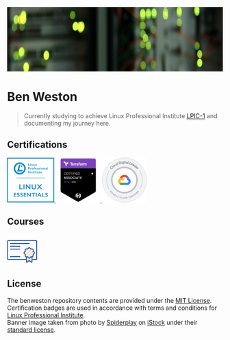 <div align="center">
    <img src="https://github.com/benweston/benweston/blob/main/img/banner-image.png" alt="Server" width="900" height="150" />
</div>

# Ben Weston

<div align="left">

> Currently studying to achieve Linux Professional Institute [LPIC-1](https://www.lpi.org/our-certifications/lpic-1-overview/) and documenting my journey here.   

</div>

## Certifications

<div align="left">
    <p align="left">
        <a href="https://lpi.org/verify/LPI000423983/mbdrzy6994">
            <img src="https://github.com/benweston/benweston/blob/proposed-changes/img/linux-essentials.png" width="109.563253" height="104.143162" alt="Linux Essentials Icon" />
        </a>
        <a href="https://www.credly.com/badges/a8eeb3a2-7db9-4d67-ba0d-3094fdec72fb/public_url">
            <img src="https://github.com/benweston/benweston/blob/proposed-changes/img/terraform-associate-003.png" width="104.143162" height="104.143162" alt="Terraform Associate Icon" />
        </a>
        <a href="https://www.credly.com/badges/1fdddfeb-94d9-4f3e-8345-6ff18388631d/public_url">
            <img src="https://github.com/benweston/benweston/blob/proposed-changes/img/cloud-digital-leader.png" width="104.143162" height="104.143162" alt="Cloud Digital Leader Icon" />
        </a>
    </p>
</div>

## Courses

<div align="left">
    <p align="left">
        <a href="https://github.com/benweston/benweston/blob/main/courses/courses.md">
            <img src="https://github.com/benweston/benweston/blob/main/img/courses.svg" width="70" height="70" alt="Courses Icon" />
        </a>
    </p>
</div>

## License

<div align="left">

The benweston repository contents are provided under the [MIT License](https://github.com/benweston/benweston/blob/main/LICENSE).   
Certification badges are used in accordance with terms and conditions for [Linux Professional Institute](https://www.lpi.org/logos).   
Banner image taken from photo by [Spiderplay](https://www.istockphoto.com/portfolio/Spiderplay?mediatype=photography) on [iStock](https://www.istockphoto.com/) under their [standard license](https://www.istockphoto.com/help/licenses).   

</div>
